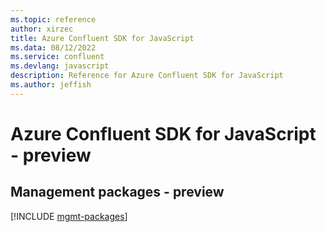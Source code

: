 ```yaml
---
ms.topic: reference
author: xirzec
title: Azure Confluent SDK for JavaScript
ms.data: 08/12/2022
ms.service: confluent
ms.devlang: javascript
description: Reference for Azure Confluent SDK for JavaScript
ms.author: jeffish
---
```

# Azure Confluent SDK for JavaScript - preview

## Management packages - preview
[!INCLUDE [mgmt-packages](confluent-mgmt-index.md)]